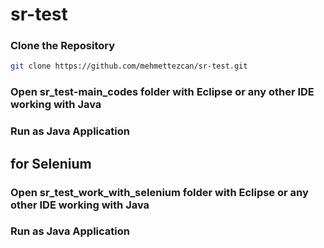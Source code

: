 # sr-test

### Clone the Repository
```bash
git clone https://github.com/mehmettezcan/sr-test.git
```

### Open sr_test-main_codes folder with Eclipse or any other IDE working with Java

### Run as Java Application

## for Selenium

### Open sr_test_work_with_selenium folder with Eclipse or any other IDE working with Java

### Run as Java Application
